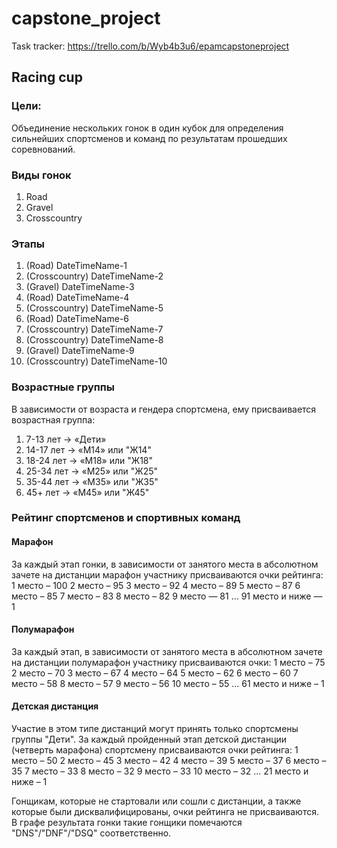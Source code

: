 # capstone_project

Task tracker:
https://trello.com/b/Wyb4b3u6/epamcapstoneproject

## Racing cup

### Цели:
Объединение нескольких гонок в один кубок для определения сильнейших спортсменов и команд по результатам прошедших соревнований.

### Виды гонок
1. Road
2. Gravel
3. Crosscountry

### Этапы
1. (Road) DateTimeName-1
2. (Crosscountry) DateTimeName-2
3. (Gravel) DateTimeName-3
4. (Road) DateTimeName-4
5. (Crosscountry) DateTimeName-5
6. (Road) DateTimeName-6
7. (Crosscountry) DateTimeName-7
8. (Crosscountry) DateTimeName-8
9. (Gravel) DateTimeName-9
10. (Crosscountry) DateTimeName-10

### Возрастные группы
В зависимости от возраста и гендера спортсмена, ему присваивается возрастная группа:
1.	7-13 лет -> «Дети»
2.	14-17 лет -> «М14» или "Ж14"
3.	18-24 лет -> «М18» или "Ж18"
4.	25-34 лет -> «М25» или "Ж25"
5.	35-44 лет -> «М35» или "Ж35"
6.	45+ лет -> «М45» или "Ж45"

### Рейтинг спортсменов и спортивных команд
#### Марафон
За каждый этап гонки, в зависимости от занятого места в абсолютном зачете на дистанции марафон участнику присваиваются очки рейтинга:
1 место – 100
2 место – 95
3 место – 92
4 место – 89
5 место – 87
6 место – 85
7 место – 83
8 место – 82
9 место — 81
...
91 место и ниже — 1

#### Полумарафон
За каждый этап, в зависимости от занятого места в абсолютном зачете на дистанции полумарафон участнику присваиваются очки:
1 место – 75
2 место – 70
3 место – 67
4 место – 64
5 место – 62
6 место – 60
7 место – 58
8 место – 57
9 место – 56
10 место – 55
...
61 место и ниже – 1

#### Детская дистанция
Участие в этом типе дистанций могут принять только спортсмены группы "Дети". За каждый пройденный этап детской дистанции (четверть марафона) спортсмену присваиваются очки рейтинга:
1 место – 50
2 место – 45
3 место – 42
4 место – 39
5 место – 37
6 место – 35
7 место – 33
8 место – 32
9 место – 33
10 место – 32
...
21 место и ниже – 1

Гонщикам, которые не стартовали или сошли с дистанции, а также которые были дисквалифицированы, очки рейтинга не присваиваются. В графе результата гонки такие гонщики помечаются "DNS"/"DNF"/"DSQ" соответственно.
